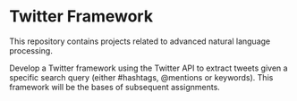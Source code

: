 
# Twitter Framework

This repository contains projects related to advanced natural language processing.

Develop a Twitter framework using the Twitter API to extract tweets given a specific search query (either #hashtags, @mentions or keywords). This framework will be the bases of subsequent assignments. 
